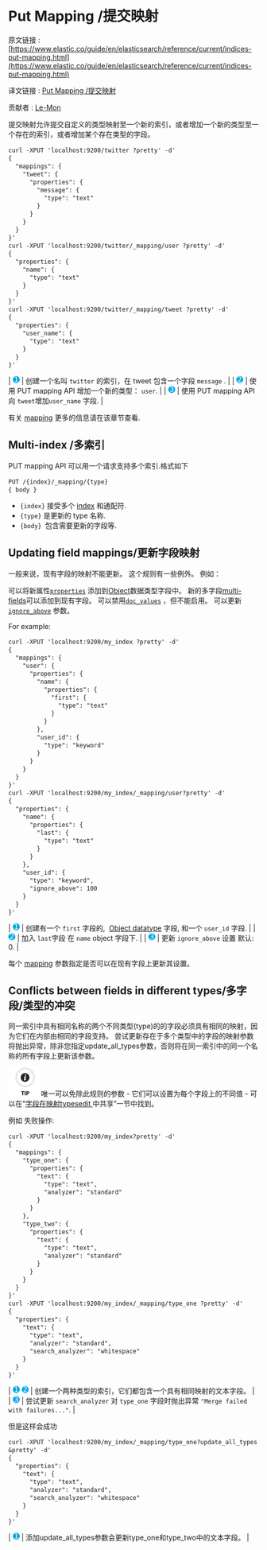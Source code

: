 # Put Mapping /提交映射

原文链接 : [https://www.elastic.co/guide/en/elasticsearch/reference/current/indices-put-mapping.html](https://www.elastic.co/guide/en/elasticsearch/reference/current/indices-put-mapping.html)

译文链接 : [Put Mapping /提交映射](/pages/viewpage.action?pageId=4882803)[](https://www.elastic.co/guide/en/elasticsearch/reference/current/indices-put-mapping.html)

贡献者 : [Le-Mon](/display/~tanwen)

提交映射允许提交自定义的类型映射至一个新的索引，或者增加一个新的类型至一个存在的索引，或者增加某个存在类型的字段。

```
curl -XPUT 'localhost:9200/twitter ?pretty' -d'
{
  "mappings": {
    "tweet": {
      "properties": {
        "message": {
          "type": "text"
        }
      }
    }
  }
}'
curl -XPUT 'localhost:9200/twitter/_mapping/user ?pretty' -d'
{
  "properties": {
    "name": {
      "type": "text"
    }
  }
}'
curl -XPUT 'localhost:9200/twitter/_mapping/tweet ?pretty' -d'
{
  "properties": {
    "user_name": {
      "type": "text"
    }
  }
}'

```

| [![](img/24cb6cd12df1a0cbdb39ab06379bd3de.jpg)](https://www.elastic.co/guide/en/elasticsearch/reference/current/indices-put-mapping.html#CO125-1) | 创建一个名叫 `twitter` 的索引，在 tweet 包含一个字段 `message` . |
| [![](img/c7d178c0e490b3b3fa632f5c43fa27ff.jpg)](https://www.elastic.co/guide/en/elasticsearch/reference/current/indices-put-mapping.html#CO125-2) | 使用 PUT mapping API 增加一个新的类型： `user`. |
| [![](img/4eebc14898339f6b58322f85335942c7.jpg)](https://www.elastic.co/guide/en/elasticsearch/reference/current/indices-put-mapping.html#CO125-3) | 使用 PUT mapping API 向 `tweet`增加`user_name` 字段. |

有关 [mapping](https://www.elastic.co/guide/en/elasticsearch/reference/current/mapping.html "Mapping") 更多的信息请在该章节查看.

## Multi-index /多索引

PUT mapping API 可以用一个请求支持多个索引.格式如下

```
PUT /{index}/_mapping/{type} 
{ body }
```

*   `{index}` 接受多个 [index](https://www.elastic.co/guide/en/elasticsearch/reference/current/multi-index.html "Multiple Indices") 和通配符.
*   `{type}` 是更新的 type 名称.
*   `{body} `包含需要更新的字段等.

## Updating field mappings/更新字段映射

一般来说，现有字段的映射不能更新。 这个规则有一些例外。 例如：

可以将新属性[`properties`](https://www.elastic.co/guide/en/elasticsearch/reference/current/properties.html "properties") 添加到[Object](https://www.elastic.co/guide/en/elasticsearch/reference/current/object.html "Object datatype")数据类型字段中。
新的多字段[multi-fields](https://www.elastic.co/guide/en/elasticsearch/reference/current/multi-fields.html "fields")可以添加到现有字段。
可以禁用[`doc_values`](https://www.elastic.co/guide/en/elasticsearch/reference/current/doc-values.html "doc_values") ，但不能启用。
可以更新[`ignore_above`](https://www.elastic.co/guide/en/elasticsearch/reference/current/ignore-above.html "ignore_above") 参数。

For example:

```
curl -XPUT 'localhost:9200/my_index ?pretty' -d'
{
  "mappings": {
    "user": {
      "properties": {
        "name": {
          "properties": {
            "first": {
              "type": "text"
            }
          }
        },
        "user_id": {
          "type": "keyword"
        }
      }
    }
  }
}'
curl -XPUT 'localhost:9200/my_index/_mapping/user?pretty' -d'
{
  "properties": {
    "name": {
      "properties": {
        "last": { 
          "type": "text"
        }
      }
    },
    "user_id": {
      "type": "keyword",
      "ignore_above": 100 
    }
  }
}'

```

| [![](img/24cb6cd12df1a0cbdb39ab06379bd3de.jpg)](https://www.elastic.co/guide/en/elasticsearch/reference/current/indices-put-mapping.html#CO126-1) | 创建有一个 `first` 字段的,  [Object datatype](https://www.elastic.co/guide/en/elasticsearch/reference/current/object.html "Object datatype") 字段, 和一个 `user_id` 字段. |
| [![](img/c7d178c0e490b3b3fa632f5c43fa27ff.jpg)](https://www.elastic.co/guide/en/elasticsearch/reference/current/indices-put-mapping.html#CO126-2) | 加入 `last`字段 在 `name` object 字段下. |
| [![](img/4eebc14898339f6b58322f85335942c7.jpg)](https://www.elastic.co/guide/en/elasticsearch/reference/current/indices-put-mapping.html#CO126-3) | 更新 `ignore_above` 设置 默认: 0. |

每个 [mapping](https://www.elastic.co/guide/en/elasticsearch/reference/current/mapping-params.html "Mapping parameters") 参数指定是否可以在现有字段上更新其设置。

## Conflicts between fields in different types/多字段/类型的冲突

同一索引中具有相同名称的两个不同类型(type)的的字段必须具有相同的映射，因为它们在内部由相同的字段支持。 尝试更新存在于多个类型中的字段的映射参数将抛出异常，除非您指定update_all_types参数，否则将在同一索引中的同一个名称的所有字段上更新该参数。

![Tip](img/b1fda39d66362520c57fb0bebf6575f8.jpg)唯一可以免除此规则的参数 - 它们可以设置为每个字段上的不同值 - 可以在“[字段在映射typesedit ](https://www.elastic.co/guide/en/elasticsearch/reference/current/mapping.html#field-conflicts "Fields are shared across mapping typesedit")中共享”一节中找到。

例如 失败操作:

```
curl -XPUT 'localhost:9200/my_index?pretty' -d'
{
  "mappings": {
    "type_one": {
      "properties": {
        "text": { 
          "type": "text",
          "analyzer": "standard"
        }
      }
    },
    "type_two": {
      "properties": {
        "text": { 
          "type": "text",
          "analyzer": "standard"
        }
      }
    }
  }
}'
curl -XPUT 'localhost:9200/my_index/_mapping/type_one ?pretty' -d'
{
  "properties": {
    "text": {
      "type": "text",
      "analyzer": "standard",
      "search_analyzer": "whitespace"
    }
  }
}'

```

| [![](img/24cb6cd12df1a0cbdb39ab06379bd3de.jpg)](https://www.elastic.co/guide/en/elasticsearch/reference/current/indices-put-mapping.html#CO127-1) [![](img/c7d178c0e490b3b3fa632f5c43fa27ff.jpg)](https://www.elastic.co/guide/en/elasticsearch/reference/current/indices-put-mapping.html#CO127-2) | 创建一个两种类型的索引，它们都包含一个具有相同映射的文本字段。 |
| [![](img/4eebc14898339f6b58322f85335942c7.jpg)](https://www.elastic.co/guide/en/elasticsearch/reference/current/indices-put-mapping.html#CO127-3) | 尝试更新 `search_analyzer` 对 `type_one` 字段时抛出异常 `"Merge failed with failures..."`. |

但是这样会成功

```
curl -XPUT 'localhost:9200/my_index/_mapping/type_one?update_all_types &pretty' -d'
{
  "properties": {
    "text": {
      "type": "text",
      "analyzer": "standard",
      "search_analyzer": "whitespace"
    }
  }
}'

```

| [![](img/24cb6cd12df1a0cbdb39ab06379bd3de.jpg)](https://www.elastic.co/guide/en/elasticsearch/reference/current/indices-put-mapping.html#CO128-1) | 添加update_all_types参数会更新type_one和type_two中的文本字段。 |